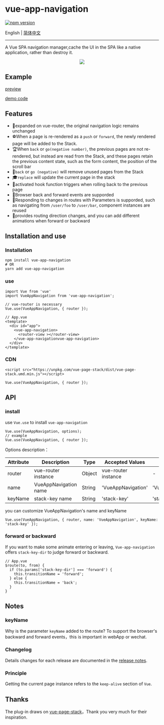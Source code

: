 # vue-app-navigation

[![npm version](https://badge.fury.io/js/vue-page-stack.svg)](https://badge.fury.io/js/vue-page-stack)

English | [简体中文](./README.zh-cn.md)

---

A Vue SPA navigation manager,cache the UI in the SPA like a native application, rather than destroy it.

<div align="center">
  <img src="https://i.loli.net/2019/10/31/HKYfJBVWjXdZozm.gif">
</div>

## Example

[preview](https://hezhongfeng.github.io/vue-page-stack-example/)

[demo code](https://github.com/hezhongfeng/vue-page-stack-example)

## Features

- 🐉expanded on vue-router, the original navigation logic remains unchanged
- ⚽When a page is re-rendered as a `push` or `forward`, the newly rendered page will be added to the Stack.
- 🏆When `back` or `go(negative number)`, the previous pages are not re-rendered, but instead are read from the Stack, and these pages retain the previous content state, such as the form content, the position of the scroll bar
- 🏈`back` or `go (negative)` will remove unused pages from the Stack
- 🎓`replace` will update the current page in the stack
- 🎉activated hook function triggers when rolling back to the previous page
- 🚀Browser back and forward events are supporded
- 🍕Responding to changes in routes with Parameters is supporded, such as navigating from `/user/foo` to `/user/bar`, component instances are reused
- 🐰provides routing direction changes, and you can add different animations when forward or backward

## Installation and use

### Installation

```
npm install vue-app-navigation
# OR
yarn add vue-app-navigation
```

### use

```
import Vue from 'vue'
import VueAppNavigation from 'vue-app-navigation';

// vue-router is necessary
Vue.use(VueAppNavigation, { router });
```

```
// App.vue
<template>
  <div id="app">
    <vue-app-navigation>
      <router-view ></router-view>
    </vue-app-navigationvue-app-navigation>
  </div>
</template>
```

### CDN

```
<script src="https://unpkg.com/vue-page-stack/dist/vue-page-stack.umd.min.js"></script>
```

```
Vue.use(VueAppNavigation, { router });
```

## API

### install

use `Vue.use` to install `vue-app-navigation`

```
Vue.use(VueAppNavigation, options);
// example
Vue.use(VueAppNavigation, { router });
```

Options description：

| Attribute | Description         | Type   | Accepted Values     | Default        |
| --------- | ------------------- | ------ | ------------------- | -------------- |
| router    | vue-router instance | Object | vue-router instance | -              |
| name      | VueAppNavigation name | String | 'VueAppNavigation'      | 'VueAppNavigation' |
| keyName   | stack-key name      | String | 'stack-key'         | 'stack-key'    |

you can customize VueAppNavigation's name and keyName

```
Vue.use(VueAppNavigation, { router, name: 'VueAppNavigation', keyName: 'stack-key' });
```

### forward or backward

If you want to make some animate entering or leaving, `Vue-app-navigation` offers `stack-key-dir` to judge forward or backward.

```
// App.vue
$route(to, from) {
  if (to.params['stack-key-dir'] === 'forward') {
    this.transitionName = 'forward';
  } else {
    this.transitionName = 'back';
  }
}
```

## Notes

### keyName

Why is the parameter `keyName` added to the route? To support the browser's backward and forward events，this is important in webApp or wechat.

### Changelog

Details changes for each release are documented in the [release notes](https://github.com/lookenghua/vue-app-navigation/releases).

### Principle

Getting the current page instance refers to the `keep-alive` section of `Vue`.

## Thanks

The plug-in draws on  [vue-page-stack](https://github.com/hezhongfeng/vue-page-stack)，Thank you very much for their inspiration.

